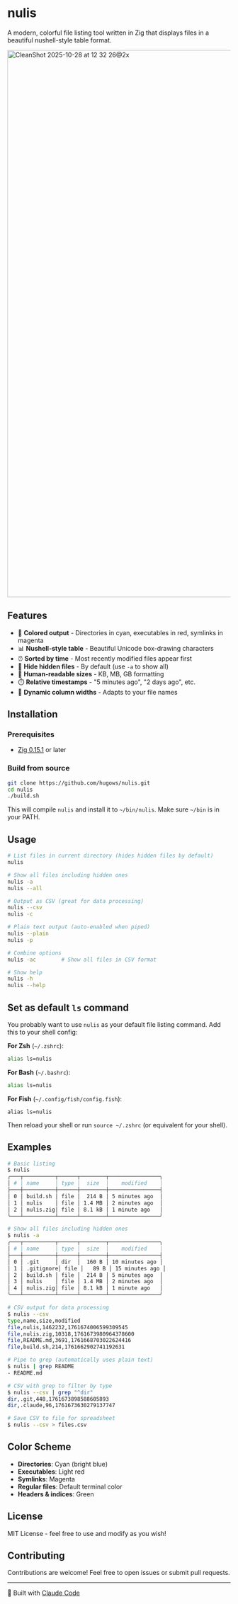 # nulis

A modern, colorful file listing tool written in Zig that displays files in a beautiful nushell-style table format.

<img width="1634" height="1236" alt="CleanShot 2025-10-28 at 12 32 26@2x" src="https://github.com/user-attachments/assets/d6de2402-a2ed-4708-ae75-e4a1e2a313b7" />

## Features

- 🎨 **Colored output** - Directories in cyan, executables in red, symlinks in magenta
- 📊 **Nushell-style table** - Beautiful Unicode box-drawing characters
- ⏰ **Sorted by time** - Most recently modified files appear first
- 🙈 **Hide hidden files** - By default (use `-a` to show all)
- 📏 **Human-readable sizes** - KB, MB, GB formatting
- ⏱️ **Relative timestamps** - "5 minutes ago", "2 days ago", etc.
- 🔧 **Dynamic column widths** - Adapts to your file names

## Installation

### Prerequisites

- [Zig 0.15.1](https://ziglang.org/download/) or later

### Build from source

```bash
git clone https://github.com/hugows/nulis.git
cd nulis
./build.sh
```

This will compile `nulis` and install it to `~/bin/nulis`. Make sure `~/bin` is in your PATH.

## Usage

```bash
# List files in current directory (hides hidden files by default)
nulis

# Show all files including hidden ones
nulis -a
nulis --all

# Output as CSV (great for data processing)
nulis --csv
nulis -c

# Plain text output (auto-enabled when piped)
nulis --plain
nulis -p

# Combine options
nulis -ac        # Show all files in CSV format

# Show help
nulis -h
nulis --help
```

## Set as default `ls` command

You probably want to use `nulis` as your default file listing command. Add this to your shell config:

**For Zsh** (`~/.zshrc`):
```bash
alias ls=nulis
```

**For Bash** (`~/.bashrc`):
```bash
alias ls=nulis
```

**For Fish** (`~/.config/fish/config.fish`):
```fish
alias ls=nulis
```

Then reload your shell or run `source ~/.zshrc` (or equivalent for your shell).

## Examples

```bash
# Basic listing
$ nulis
╭───┬──────────┬──────┬────────┬────────────────╮
│ # │ name     │ type │  size  │    modified    │
├───┼──────────┼──────┼────────┼────────────────┤
│ 0 │ build.sh │ file │  214 B │ 5 minutes ago  │
│ 1 │ nulis    │ file │ 1.4 MB │ 2 minutes ago  │
│ 2 │ nulis.zig│ file │ 8.1 kB │ 1 minute ago   │
╰───┴──────────┴──────┴────────┴────────────────╯

# Show all files including hidden ones
$ nulis -a
╭───┬──────────┬──────┬────────┬────────────────╮
│ # │ name     │ type │  size  │    modified    │
├───┼──────────┼──────┼────────┼────────────────┤
│ 0 │ .git     │ dir  │  160 B │ 10 minutes ago │
│ 1 │ .gitignore│ file │   89 B │ 15 minutes ago │
│ 2 │ build.sh │ file │  214 B │ 5 minutes ago  │
│ 3 │ nulis    │ file │ 1.4 MB │ 2 minutes ago  │
│ 4 │ nulis.zig│ file │ 8.1 kB │ 1 minute ago   │
╰───┴──────────┴──────┴────────┴────────────────╯

# CSV output for data processing
$ nulis --csv
type,name,size,modified
file,nulis,1462232,1761674006599309545
file,nulis.zig,10318,1761673980964378600
file,README.md,3691,1761668703022624416
file,build.sh,214,1761662902741192631

# Pipe to grep (automatically uses plain text)
$ nulis | grep README
- README.md

# CSV with grep to filter by type
$ nulis --csv | grep "^dir"
dir,.git,448,1761673898588605893
dir,.claude,96,1761673630279137747

# Save CSV to file for spreadsheet
$ nulis --csv > files.csv
```

## Color Scheme

- **Directories**: Cyan (bright blue)
- **Executables**: Light red
- **Symlinks**: Magenta
- **Regular files**: Default terminal color
- **Headers & indices**: Green

## License

MIT License - feel free to use and modify as you wish!

## Contributing

Contributions are welcome! Feel free to open issues or submit pull requests.

---

🤖 Built with [Claude Code](https://claude.com/claude-code)
